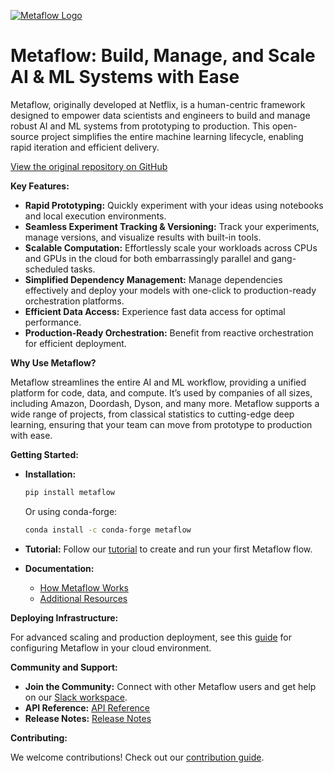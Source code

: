 [![Metaflow Logo](https://user-images.githubusercontent.com/763451/89453116-96a57e00-d713-11ea-9fa6-82b29d4d6eff.png)](https://github.com/Netflix/metaflow)

# Metaflow: Build, Manage, and Scale AI & ML Systems with Ease

Metaflow, originally developed at Netflix, is a human-centric framework designed to empower data scientists and engineers to build and manage robust AI and ML systems from prototyping to production. This open-source project simplifies the entire machine learning lifecycle, enabling rapid iteration and efficient delivery.

[View the original repository on GitHub](https://github.com/Netflix/metaflow)

**Key Features:**

*   **Rapid Prototyping:** Quickly experiment with your ideas using notebooks and local execution environments.
*   **Seamless Experiment Tracking & Versioning:** Track your experiments, manage versions, and visualize results with built-in tools.
*   **Scalable Computation:** Effortlessly scale your workloads across CPUs and GPUs in the cloud for both embarrassingly parallel and gang-scheduled tasks.
*   **Simplified Dependency Management:** Manage dependencies effectively and deploy your models with one-click to production-ready orchestration platforms.
*   **Efficient Data Access:** Experience fast data access for optimal performance.
*   **Production-Ready Orchestration:** Benefit from reactive orchestration for efficient deployment.

**Why Use Metaflow?**

Metaflow streamlines the entire AI and ML workflow, providing a unified platform for code, data, and compute. It’s used by companies of all sizes, including Amazon, Doordash, Dyson, and many more. Metaflow supports a wide range of projects, from classical statistics to cutting-edge deep learning, ensuring that your team can move from prototype to production with ease.

**Getting Started:**

*   **Installation:**

    ```bash
    pip install metaflow
    ```
    Or using conda-forge:
    ```bash
    conda install -c conda-forge metaflow
    ```

*   **Tutorial:** Follow our [tutorial](https://docs.metaflow.org/getting-started/tutorials) to create and run your first Metaflow flow.

*   **Documentation:**
    *   [How Metaflow Works](https://docs.metaflow.org/metaflow/basics)
    *   [Additional Resources](https://docs.metaflow.org/introduction/metaflow-resources)

**Deploying Infrastructure:**

For advanced scaling and production deployment, see this [guide](https://outerbounds.com/engineering/welcome/) for configuring Metaflow in your cloud environment.

**Community and Support:**

*   **Join the Community:** Connect with other Metaflow users and get help on our [Slack workspace](http://slack.outerbounds.co/).
*   **API Reference:** [API Reference](https://docs.metaflow.org/api)
*   **Release Notes:** [Release Notes](https://github.com/Netflix/metaflow/releases)

**Contributing:**

We welcome contributions! Check out our [contribution guide](https://docs.metaflow.org/introduction/contributing-to-metaflow).